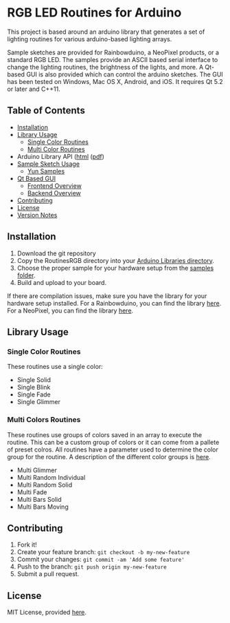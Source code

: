 
# RGB LED Routines for Arduino

This project is based around an arduino library that generates a set of lighting routines for various arduino-based lighting arrays.

Sample sketches are provided for Rainbowduino, a NeoPixel products, or a standard RGB LED. The samples
provide an ASCII based serial interface to change the lighting routines, the brightness of the lights, and more. A Qt-based GUI is also provided which can control the arduino sketches. The GUI has been tested on Windows, Mac OS X, Android, and iOS. It requires Qt 5.2 or later and C++11.

## <a name="toc"></a>Table of Contents

* [Installation](#installation)
* [Library Usage](#library-usage)
    * [Single Color Routines](#single-routines)
    * [Multi Color Routines](#multi-routines)
* Arduino Library API ([html](https://timsee.github.io/RGB-LED-Routines/RoutinesRGB/html/a00001.html) ([pdf](https://github.com/timsee/RGB-LED-Routines/blob/master/docs/RoutinesRGB-API.pdf))
* [Sample Sketch Usage](samples)
    * [Yun Samples](samples/yun)
* [Qt Based GUI](GUI)
    * [Frontend Overview](https://timsee.github.io/RGB-LED-Routines/LightingGUI/html/front_overview.html)
    * [Backend Overview](https://timsee.github.io/RGB-LED-Routines/LightingGUI/html/backend_overview.html)
* [Contributing](#contributing)
* [License](#license)
* [Version Notes](CHANGELOG.md)

## <a name="installation"></a>Installation

1. Download the git repository
2. Copy the RoutinesRGB directory into your [Arduino Libraries directory](https://www.arduino.cc/en/Hacking/Libraries).
3. Choose the proper sample for your hardware setup from the [samples folder](samples).
4. Build and upload to your board.  


If there are compilation issues, make sure you have the library for your hardware setup installed. For a Rainbowduino, you can find the library [here](http://www.seeedstudio.com/wiki/Rainbowduino_v3.0). For a NeoPixel, you can find the library [here](https://github.com/adafruit/Adafruit_NeoPixel). 


## <a name="library-usage"></a>Library Usage

### <a name="single-routines"></a>Single Color Routines

These routines use a single color:

* Single Solid
* Single Blink
* Single Fade
* Single Glimmer

### <a name="multi-routines"></a>Multi Colors Routines

These routines use groups of colors saved in an array to execute the routine. This can be a custom group of colors or it can come from a pallete of preset colros. All routines have a parameter used to determine the color group for the routine. A description of the different color groups is [here](https://timsee.github.io/RGB-LED-Routines/RoutinesRGB/html/a00003.html). 

* Multi Glimmer
* Multi Random Individual
* Multi Random Solid
* Multi Fade
* Multi Bars Solid
* Multi Bars Moving


## <a name="contributing"></a>Contributing

1. Fork it!
2. Create your feature branch: `git checkout -b my-new-feature`
3. Commit your changes: `git commit -am 'Add some feature'`
4. Push to the branch: `git push origin my-new-feature`
5. Submit a pull request.


## <a name="license"></a>License

MIT License, provided [here](LICENSE).

